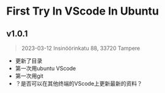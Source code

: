 # First Try In VScode In Ubuntu

## v1.0.1
> 2023-03-12
> Insinöörinkatu 88, 33720 Tampere
- 更新了目录
- 第一次用ubuntu VScode
- 第一次用git
- ？是否可以在其他终端的VScode上更新最新的资料？